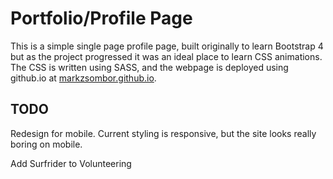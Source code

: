 # Portfolio/Profile Page

This is a simple single page profile page, built originally to learn Bootstrap 4 but as the project progressed it was an ideal place to learn CSS animations. The CSS is written using SASS, and the webpage is deployed using github.io at [markzsombor.github.io](markzsombor.github.io).

## TODO

Redesign for mobile. Current styling is responsive, but the site looks really boring on mobile.

Add Surfrider to Volunteering